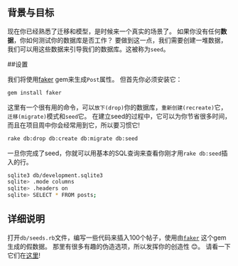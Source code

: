 ## 背景与目标

现在你已经熟悉了迁移和模型，是时候来一个真实的场景了。
如果你没有任何**数据**，你如何测试你的数据库是否工作？
要做到这一点，我们需要创建一堆数据，我们可以用这些数据来引导我们的数据库。这被称为`seed`。

##设置

我们将使用[faker](https://github.com/stympy/faker) gem来生成`Post`属性。
但首先你必须安装它：

```bash
gem install faker
```

这里有一个很有用的命令，可以`放下(drop)`你的数据库，`重新创建(recreate)`它，`迁移(migrate)`模式和`seed`它。
在建立seed的过程中，它可以为你节省很多时间，而且在项目周中你会经常用到它，所以要习惯它!

```bash
rake db:drop db:create db:migrate db:seed
```

一旦你完成了seed，你就可以用基本的SQL查询来查看你刚才用`rake db:seed`插入的行。

```bash
sqlite3 db/development.sqlite3
sqlite> .mode columns
sqlite> .headers on
sqlite> SELECT * FROM posts;
```

## 详细说明

打开`db/seeds.rb`文件，编写一些代码来插入100个帖子，使用由[`faker`](https://github.com/stympy/faker) 这个gem生成的假数据。
那里有很多有趣的伪造选项，所以发挥你的创造性 😊。
请看一下它们在[这里](https://github.com/stympy/faker#faker)!
